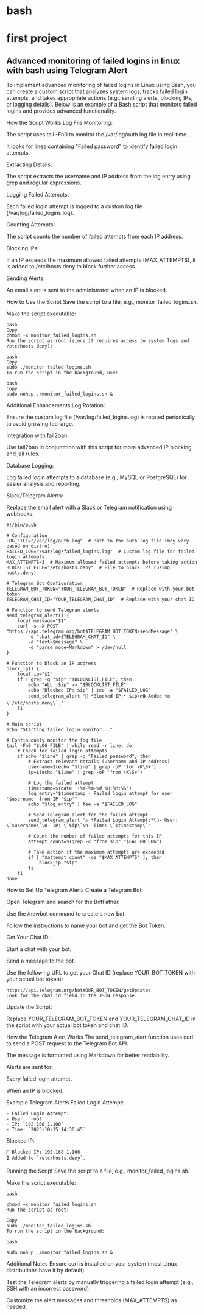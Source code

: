 # bash
# first project
## Advanced monitoring of failed logins in linux with bash using Telegram Alert

To implement advanced monitoring of failed logins in Linux using Bash, you can create a custom script that analyzes system logs, tracks failed login attempts, and takes appropriate actions (e.g., sending alerts, blocking IPs, or logging details). Below is an example of a Bash script that monitors failed logins and provides advanced functionality.

How the Script Works
Log File Monitoring:

The script uses tail -Fn0 to monitor the /var/log/auth.log file in real-time.

It looks for lines containing "Failed password" to identify failed login attempts.

Extracting Details:

The script extracts the username and IP address from the log entry using grep and regular expressions.

Logging Failed Attempts:

Each failed login attempt is logged to a custom log file (/var/log/failed_logins.log).

Counting Attempts:

The script counts the number of failed attempts from each IP address.

Blocking IPs:

If an IP exceeds the maximum allowed failed attempts (MAX_ATTEMPTS), it is added to /etc/hosts.deny to block further access.

Sending Alerts:

An email alert is sent to the administrator when an IP is blocked.


How to Use the Script
Save the script to a file, e.g., monitor_failed_logins.sh.

Make the script executable:
```
bash
Copy
chmod +x monitor_failed_logins.sh
Run the script as root (since it requires access to system logs and /etc/hosts.deny):
```
```
bash
Copy
sudo ./monitor_failed_logins.sh
To run the script in the background, use:
```
```
bash
Copy
sudo nohup ./monitor_failed_logins.sh &
```

Additional Enhancements
Log Rotation:

Ensure the custom log file (/var/log/failed_logins.log) is rotated periodically to avoid growing too large.

Integration with fail2ban:

Use fail2ban in conjunction with this script for more advanced IP blocking and jail rules.

Database Logging:

Log failed login attempts to a database (e.g., MySQL or PostgreSQL) for easier analysis and reporting.

Slack/Telegram Alerts:

Replace the email alert with a Slack or Telegram notification using webhooks.


```
#!/bin/bash

# Configuration
LOG_FILE="/var/log/auth.log"  # Path to the auth log file (may vary based on distro)
FAILED_LOG="/var/log/failed_logins.log"  # Custom log file for failed login attempts
MAX_ATTEMPTS=3  # Maximum allowed failed attempts before taking action
BLOCKLIST_FILE="/etc/hosts.deny"  # File to block IPs (using hosts.deny)

# Telegram Bot Configuration
TELEGRAM_BOT_TOKEN="YOUR_TELEGRAM_BOT_TOKEN"  # Replace with your bot token
TELEGRAM_CHAT_ID="YOUR_TELEGRAM_CHAT_ID"  # Replace with your chat ID

# Function to send Telegram alerts
send_telegram_alert() {
    local message="$1"
    curl -s -X POST "https://api.telegram.org/bot$TELEGRAM_BOT_TOKEN/sendMessage" \
        -d "chat_id=$TELEGRAM_CHAT_ID" \
        -d "text=$message" \
        -d "parse_mode=Markdown" > /dev/null
}

# Function to block an IP address
block_ip() {
    local ip="$1"
    if ! grep -q "$ip" "$BLOCKLIST_FILE"; then
        echo "ALL: $ip" >> "$BLOCKLIST_FILE"
        echo "Blocked IP: $ip" | tee -a "$FAILED_LOG"
        send_telegram_alert "🚨 *Blocked IP:* $ip\n🔒 Added to \`/etc/hosts.deny\`."
    fi
}

# Main script
echo "Starting failed login monitor..."

# Continuously monitor the log file
tail -Fn0 "$LOG_FILE" | while read -r line; do
    # Check for failed login attempts
    if echo "$line" | grep -q "Failed password"; then
        # Extract relevant details (username and IP address)
        username=$(echo "$line" | grep -oP 'for \K\S+')
        ip=$(echo "$line" | grep -oP 'from \K\S+')

        # Log the failed attempt
        timestamp=$(date '+%Y-%m-%d %H:%M:%S')
        log_entry="$timestamp - Failed login attempt for user '$username' from IP '$ip'"
        echo "$log_entry" | tee -a "$FAILED_LOG"

        # Send Telegram alert for the failed attempt
        send_telegram_alert "⚠️ *Failed Login Attempt:*\n- User: \`$username\`\n- IP: \`$ip\`\n- Time: \`$timestamp\`"

        # Count the number of failed attempts for this IP
        attempt_count=$(grep -c "from $ip" "$FAILED_LOG")

        # Take action if the maximum attempts are exceeded
        if [ "$attempt_count" -ge "$MAX_ATTEMPTS" ]; then
            block_ip "$ip"
        fi
    fi
done

```


How to Set Up Telegram Alerts
Create a Telegram Bot:

Open Telegram and search for the BotFather.

Use the /newbot command to create a new bot.

Follow the instructions to name your bot and get the Bot Token.

Get Your Chat ID:

Start a chat with your bot.

Send a message to the bot.

Use the following URL to get your Chat ID (replace YOUR_BOT_TOKEN with your actual bot token):

```
https://api.telegram.org/botYOUR_BOT_TOKEN/getUpdates
Look for the chat.id field in the JSON response.
```
Update the Script:

Replace YOUR_TELEGRAM_BOT_TOKEN and YOUR_TELEGRAM_CHAT_ID in the script with your actual bot token and chat ID.

How the Telegram Alert Works
The send_telegram_alert function uses curl to send a POST request to the Telegram Bot API.

The message is formatted using Markdown for better readability.

Alerts are sent for:

Every failed login attempt.

When an IP is blocked.

Example Telegram Alerts
Failed Login Attempt:

```
⚠️ Failed Login Attempt:
- User: `root`
- IP: `192.168.1.100`
- Time: `2023-10-15 14:30:45`
```

Blocked IP:

```
🚨 Blocked IP: 192.168.1.100
🔒 Added to `/etc/hosts.deny`.
```
Running the Script
Save the script to a file, e.g., monitor_failed_logins.sh.

Make the script executable:
```
bash

chmod +x monitor_failed_logins.sh
Run the script as root:
```
```
Copy
sudo ./monitor_failed_logins.sh
To run the script in the background:
```
```
bash

sudo nohup ./monitor_failed_logins.sh &
```
Additional Notes
Ensure curl is installed on your system (most Linux distributions have it by default).

Test the Telegram alerts by manually triggering a failed login attempt (e.g., SSH with an incorrect password).

Customize the alert messages and thresholds (MAX_ATTEMPTS) as needed.

